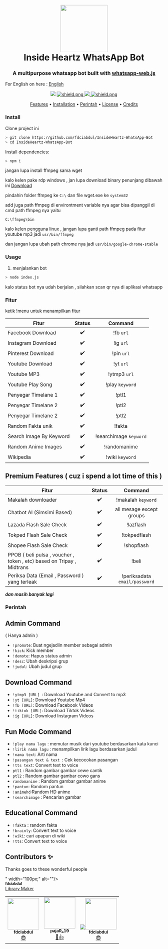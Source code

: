 <h1 align="center">
<!-- ALL-CONTRIBUTORS-BADGE:START - Do not remove or modify this section -->
<!-- ALL-CONTRIBUTORS-BADGE:END -->

  <br>
  <a href="https://github.com/fdciabdul/InsideHeartz-WhatsApp-Bot"><img src="https://telegra.ph/file/403ab70e865577ceb0383.png" width="150" height=150"></a>
  <br>
  Inside Heartz WhatsApp Bot
  <br>
</h1>
 <h3 align=center>A multipurpose whatsapp bot built with <a href="https://github.com/pedroslopez/whatsapp-web.js">whatsapp-web.js</a></h3>

For English on here : <a href="https://github.com/fdciabdul/InsideHeartz-WhatsApp-Bot/blob/master/README_EN.MD"> English </a>
<div align=center>

<img src="https://img.shields.io/badge/all_contributors-1-orange.svg?style=flat-square"/>

  <a href="https://github.com/pedroslopez/whatsapp-web.js">
    <img src="https://img.shields.io/badge/whatsapp--web.js-V.1.7%205-green?style=flat&logo=npm" alt="shield.png">
<img src="https://badges.frapsoft.com/os/v1/open-source.svg?v=102)](https://github.com/ellerbrock/open-source-badges/">

  <a href="https://github.com/fdciabdul">
    <img src="https://img.shields.io/badge/license-GNU%20GPL%20v3-green?style=flat-square" alt="shield.png">
  </a>

</div>

<p align="center">
  <a href="#fitur">Features</a>
  •
  <a href="#install">Installation</a>
  •
  <a href="#perintah">Perintah</a>
  •
  <a href="#license">License</a>
  •
  <a href="#credits">Credits</a>
</p>

### Install

Clone project ini

```bash
> git clone https://github.com/fdciabdul/InsideHeartz-WhatsApp-Bot
> cd InsideHeartz-WhatsApp-Bot

```

Install dependencies:

```bash
> npm i
```
jangan lupa install ffmpeg sama wget 

kalo kelen pake rdp windows , jan lupa download binary penunjang
dibawah ini
<a href="https://drive.google.com/file/d/1SugE8vjfOyyW3VTRqsxlW_GJh6EKQ19X/view?usp=drivesdk"> Download </a>

pindahin folder ffmpeg ke `C:\`
dan file wget.exe ke `system32`

add juga path ffmpeg di environtment variable nya
agar bisa dipanggil di cmd 
path ffmpeg nya yaitu
```batch
C:\ffmpeg\bin

```

kalo kelen pengguna linux , jangan lupa ganti path ffmpeg pada fitur youtube mp3 
jadi `usr/bin/ffmpeg`

dan jangan lupa ubah path chrome nya
jadi 
`usr/bin/google-chrome-stable`

### Usage
1. menjalankan bot

```bash
> node index.js
```

kalo status bot nya udah berjalan , silahkan scan qr nya 
di aplikasi whatsapp

### Fitur 
ketik !menu untuk menampilkan fitur

| Fitur        | Status | Command | 
| --------------- |:---------:|:---:|
| Facebook Download | ✔️| !fb `url` |
| Instagram Download | ✔️ | !ig `url`|
| Pinterest Download  | ✔️ | !pin `url`|
| Youtube Download  | ✔️ | !yt `url`|
| Youtube MP3  | ✔️ | !ytmp3 `url`|
| Youtube Play Song|  ✔️| !play `keyword`|
| Penyegar Timelane 1|  ✔️| !ptl1|
| Penyegar Timelane 2|  ✔️|  !ptl2 |
| Penyegar Timelane 2|  ✔️|  !ptl2 |
| Random Fakta unik |  ✔️|  !fakta |
| Search Image By Keyword|  ✔️|  !searchimage `keyword` |
| Random Anime Images|  ✔️|  !randomanime |
| Wikipedia|  ✔️|  !wiki `keyword` |

## Premium Features ( cuz i spend a lot time of this )
| Fitur        | Status | Command | 
| --------------- |:---------:|:---:|
| Makalah downloader|  ✔️|  !makalah `keyword` |
| Chatbot AI (Simsimi Based)|  ✔️|  all mesage except groups |
| Lazada Flash Sale Check |  ✔️|  !lazflash |
| Tokped Flash Sale Check |  ✔️|  !tokpedflash |
| Shopee Flash Sale Check |  ✔️|  !shopflash |
| PPOB ( beli pulsa , voucher , token , etc) based on Tripay , Midtrans |  ✔️|  !beli |
| Periksa Data (Email , Password ) yang terleak |  ✔️|  !periksadata `email/password` |

 ***dan masih banyak lagi***

### Perintah 

## Admin Command
( Hanya admin )

- `!promote`: Buat ngejadiin member sebagai admin
- `!kick`: Kick member
- `!demote`: Hapus status admin
- `!desc`: Ubah deskripsi grup
- `!judul`: Ubah judul grup

## Download Command

  - `!ytmp3 [URL] `: Download Youtube and Convert to mp3
  - `!yt [URL]`: Download Youtube Mp4
  - `!fb [URL]`: Download Facebook Videos
  - `!tiktok [URL]`: Download Tiktok Videos
  - `!ig [URL]`: Download Instagram Videos

## Fun Mode Command
  - `!play nama lagu` : memutar musik dari youtube berdasarkan kata kunci
  - `!lirik nama lagu` : menampilkan lirik lagu berdasarkan judul
  - `!nama text`: Arti nama
  - `!pasangan text & text `: Cek kecocokan pasangan
  - `!tts text`: Convert text to voice
  - `ptl1` : Random gambar gambar cewe cantik
  - `ptl2` : Random gambar gambar cowo gans 
  - `randomanime` : Random gambar gambar anime
  - `!pantun`: Random pantun
  - `!animehd`:Random HD anime
  - `!searchimage` : Pencarian gambar

## Educational Command
  - `!fakta` : random fakta
  - `!brainly`: Convert text to voice
  - `!wiki`: cari apapun di wiki
  - `!tts`: Convert text to voice




## Contributors ✨

Thanks goes to these wonderful people 

<!-- ALL-CONTRIBUTORS-LIST:START - Do not remove or modify this section -->
<!-- prettier-ignore-start -->
<!-- markdownlint-disable -->
<table>
  <tr>
<td align="center"><a href="https://fdci.se"><img src="https://avatars0.githubusercontent.com/u/31664438?s=460&u=251f36d7ab0fb4a74b162be7b18f6cdca8a74f8c&v=4" width="100px;" alt=""/><br /><sub><b>fdciabdul</b></sub></a><br /><a href="#content-abdul" title="Content">😎</a></td>
    <td align="center"><a href="https://pajaar.my.id"><img src="https://avatars0.githubusercontent.com/u/53967072?v=4" width="100px;" alt=""/><br /><sub><b>pajaR_19</b></sub></a><br /><a href="#content-pajaar" title="Content">🤤👍</a></td>
  <td align="center"><a href="#"><img src="<td align="center"><a href="https://fdci.se"><img src="https://avatars0.githubusercontent.com/u/31664438?s=460&u=251f36d7ab0fb4a74b162be7b18f6cdca8a74f8c&v=4" width="100px;" alt=""/><br /><sub><b>fdciabdul</b></sub></a><br /><a href="#content-abdul" title="Content">😎</a></td>
" width="100px;" alt=""/><br /><sub><b>fdciabdul</b></sub></a><br /><a href="#content-abdul" title="Content">Library Maker</a></td>

</tr>
</table>

<!-- markdownlint-enable -->
<!-- prettier-ignore-end -->
<!-- ALL-CONTRIBUTORS-LIST:END -->

